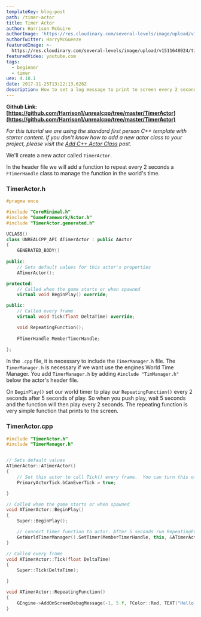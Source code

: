 ```yaml
---
templateKey: blog-post
path: /timer-actor
title: Timer Actor
author: Harrison McGuire
authorImage: 'https://res.cloudinary.com/several-levels/image/upload/v1511952457/harrison-mcguire_c8hczw.jpg'
authorTwitter: HarryMcGueeze
featuredImage: >-
  https://res.cloudinary.com/several-levels/image/upload/v1511648024/timer_tqztij.jpg
featuredVideo: youtube.com
tags:
  - beginner
  - timer
uev: 4.18.1
date: 2017-11-25T13:22:13.628Z
description: How to set a log message to print to screen every 2 seconds
---
```

**Github Link: [https://github.com/Harrison1/unrealcpp/tree/master/TimerActor](https://github.com/Harrison1/unrealcpp/tree/master/TimerActor)**

*For this tutorial we are using the standard first person C++ template with starter content. If you don't know how to add a new actor class to your project, please visit the [Add C++ Actor Class](/add-actor-class) post.*

We'll create a new actor called `TimerActor`. 

In the header file we will add a function to repeat every 2 seconds a `FTimerHandle` class to manage the function in the world's time.

### TimerActor.h
```cpp
#pragma once

#include "CoreMinimal.h"
#include "GameFramework/Actor.h"
#include "TimerActor.generated.h"

UCLASS()
class UNREALCPP_API ATimerActor : public AActor
{
	GENERATED_BODY()
	
public:	
	// Sets default values for this actor's properties
	ATimerActor();

protected:
	// Called when the game starts or when spawned
	virtual void BeginPlay() override;

public:	
	// Called every frame
	virtual void Tick(float DeltaTime) override;

	void RepeatingFunction();
	
	FTimerHandle MemberTimerHandle;
	
};
```

In the `.cpp` file, it is necessary to include the `TimerManager.h` file. The `TimerManager.h` is necessary if we want use the engines World Time Manager. You add `TimerManager.h` by adding `#include "TimManager.h"` below the actor's header file.

On `BeginPlay()` set our world timer to play our `RepeatingFunction()` every 2 seconds after 5 seconds of play. So when you push play, wait 5 seconds and the function will then play every 2 seconds. The repeating function is very simple function that prints to the screen.

### TimerActor.cpp
```cpp
#include "TimerActor.h"
#include "TimerManager.h"


// Sets default values
ATimerActor::ATimerActor()
{
 	// Set this actor to call Tick() every frame.  You can turn this off to improve performance if you don't need it.
	PrimaryActorTick.bCanEverTick = true;	

}

// Called when the game starts or when spawned
void ATimerActor::BeginPlay()
{
	Super::BeginPlay();

	// connect timer function to actor. After 5 seconds run RepeatingFunction every 2 seconds 
	GetWorldTimerManager().SetTimer(MemberTimerHandle, this, &ATimerActor::RepeatingFunction, 2.0f, true, 5.0f);
}

// Called every frame
void ATimerActor::Tick(float DeltaTime)
{
	Super::Tick(DeltaTime);

}

void ATimerActor::RepeatingFunction()
{
	GEngine->AddOnScreenDebugMessage(-1, 5.f, FColor::Red, TEXT("Hello Timer"));
}
```
